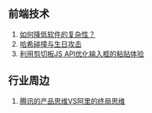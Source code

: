 ## 前端技术

1. [如何降低软件的复杂性？](http://www.ruanyifeng.com/blog/2018/09/complexity.html)
2. [哈希碰撞与生日攻击](http://www.ruanyifeng.com/blog/2018/09/hash-collision-and-birthday-attack.html)
3. [利用剪切板JS API优化输入框的粘贴体验](https://www.zhangxinxu.com/wordpress/2018/09/js-clipboard-api-paste-input/)

## 行业周边

1. [腾讯的产品思维VS阿里的终局思维](https://mp.weixin.qq.com/s/SWwX9MP-IQ02k6T7thOISA)
